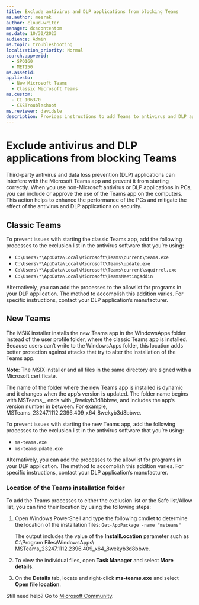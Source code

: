 ```yaml
---
title: Exclude antivirus and DLP applications from blocking Teams 
ms.author: meerak
author: cloud-writer
manager: dcscontentpm
ms.date: 10/30/2023
audience: Admin
ms.topic: troubleshooting
localization_priority: Normal
search.appverid: 
  - SPO160
  - MET150
ms.assetid: 
appliesto: 
  - New Microsoft Teams
  - Classic Microsoft Teams
ms.custom: 
  - CI 106370
  - CSSTroubleshoot
ms.reviewer: davidsle
description: Provides instructions to add Teams to antivirus and DLP applications so that it can start correctly.
---
```


# Exclude antivirus and DLP applications from blocking Teams

Third-party antivirus and data loss prevention (DLP) applications can interfere with the Microsoft Teams app and prevent it from starting correctly. When you use non-Microsoft antivirus or DLP applications in PCs, you can include or approve the use of the Teams app on the computers. This action helps to enhance the performance of the PCs and mitigate the effect of the antivirus and DLP applications on security.

## Classic Teams

To prevent issues with starting the classic Teams app, add the following processes to the exclusion list in the antivirus software that you’re using:

- `C:\Users\*\AppData\Local\Microsoft\Teams\current\teams.exe`
- `C:\Users\*\AppData\Local\Microsoft\Teams\update.exe`
- `C:\Users\*\AppData\Local\Microsoft\Teams\current\squirrel.exe`
- `C:\Users\*\AppData\Local\Microsoft\TeamsMeetingAddin`

Alternatively, you can add the processes to the allowlist for programs in your DLP application. The method to accomplish this addition varies. For specific instructions, contact your DLP application’s manufacturer.

## New Teams

The MSIX installer installs the new Teams app in the WindowsApps folder instead of the user profile folder, where the classic Teams app is installed. Because users can’t write to the WindowsApps folder, this location adds better protection against attacks that try to alter the installation of the Teams app.

**Note**: The MSIX installer and all files in the same directory are signed with a Microsoft certificate.

The name of the folder where the new Teams app is installed is dynamic and it changes when the app’s version is updated. The folder name begins with MSTeams_, ends with _8wekyb3d8bbwe, and includes the app’s version number in between.  For example, MSTeams_23247.1112.2396.409_x64_8wekyb3d8bbwe.

To prevent issues with starting the new Teams app, add the following processes to the exclusion list in the antivirus software that you’re using:

- `ms-teams.exe`
- `ms-teamsupdate.exe`

Alternatively, you can add the processes to the allowlist for programs in your DLP application. The method to accomplish this addition varies. For specific instructions, contact your DLP application’s manufacturer.

### Location of the Teams installation folder

To add the Teams processes to either the exclusion list or the Safe list/Allow list, you can find their location by using the following steps:

1. Open Windows PowerShell and type the following cmdlet to determine the location of the installation files:
   `Get-AppPackage -name "msteams"`

   The output includes the value of the **InstallLocation** parameter such as C:\Program Files\WindowsApps\ MSTeams_23247.1112.2396.409_x64_8wekyb3d8bbwe.
1. To view the individual files, open **Task Manager** and select **More details**.
1. On the **Details** tab, locate and right-click **ms-teams.exe** and select **Open file location**.

Still need help? Go to [Microsoft Community](https://answers.microsoft.com/).

